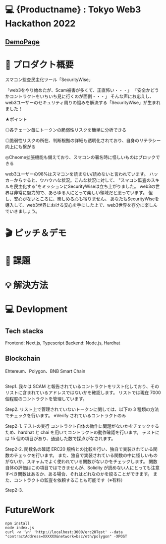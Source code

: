 # 💻 {Productname} : Tokyo Web3 Hackathon 2022

## [DemoPage](URL "aaa")

# 🚀 プロダクト概要

スマコン監査民主化ツール「SecurityWise」

「web3をやり始めたが、Scam被害が多くて、正直怖い・・・」
「安全かどうかコントラクトをいちいち見に行くのが面倒・・・」
そんな声にお応えし、web3ユーザーのセキュリティ周りの悩みを解決する「SecurityWise」が生まれました！

★ポイント

◎各チェーン毎にトークンの脆弱性リスクを簡単に分析できる

◎脆弱性リスクの所在、判断根拠の詳細も透明化されており、自身のリテラシー向上にも繋がる

◎Cheome拡張機能も備えており、スマコンの署名時に怪しいものはブロックできる

web3ユーザーの98%はスマコンを読まない/読めないと言われています。
ハッカーからすると、ウハウハな状況。こんな状況に対して、
"スマコン監査のスキルを民主化する"をミッションにSecurityWiseは立ち上がりました。
web3の世界は非常に魅力的で、あらゆる人にとって楽しい領域だと思っています。
但し、安心がないところに、楽しめる心も宿りません。
あなたもSecurityWiseを導入して、web3世界における安心を手にした上で、web3世界を存分に楽しんでいきましょう。

# 🎬 ピッチ＆デモ

# 💬 課題

# 💡 解決方法

# 💻 Devlopment

## Tech stacks

Frontend: Next.js, Typescript
Backend: Node.js, Hardhat

## Blockchain

Ehtereum、Polygon、BNB Smart Chain

##

Step1. 我々は SCAM と報告されているコントラクトをリスト化しており、そのリストに含まれているアドレスではないかを確認します。
リストでは現在 7000 個程度のコントラクトを管理しています。

Step2. リスト上で管理されていないトークンに関しては、以下の 3 種類の方法でチェックを行います。
※Verify されているコントラクトのみ

Step2-1. テストの実行
コントラクト自体の動作に問題がないかをチェックするため、hardhat と chai を用いてコントラクトの動作確認を行います。
テストには 15 個の項目があり、通過した数で採点がなされます。

Step2-2. 関数名の確認
ERC20 規格との比較を行い、独自で実装されている関数のチェックを行います。
また、独自で実装されている関数の中に怪しいものがないか、スキャムでよく使われている関数がないかをチェックします。
関数自体の評価はこの項目ではできませんが、Solidity が読めない人にとっても注意すべき関数はあるか、ある場合、それはどれなのかを絞ることができます。
また、コントラクトの監査を依頼することも可能です（※有料）

Step2-3.

# FutureWork

```shell
npm install
node index.js
curl -w '\n' 'http://localhost:3000/erc20Test' --data "contractAddress=XXXXXX&network=bsc/eth/polygon" -XPOST

```
